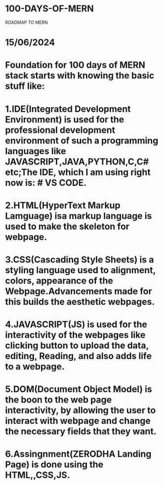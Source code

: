 # 100-DAYS-OF-MERN
ROADMAP TO MERN
# 15/06/2024

# Foundation for 100 days of MERN stack starts with knowing the basic stuff like:
   # 1.IDE(Integrated Development Environment) is used for the professional development environment of such a programming languages like JAVASCRIPT,JAVA,PYTHON,C,C# etc;The IDE, which I am using right now is: # VS CODE.
  # 2.HTML(HyperText Markup Lamguage) isa markup language is used to make the skeleton for webpage.
  # 3.CSS(Cascading Style Sheets) is a styling language used to alignment, colors, appearance of the Webpage.Advancements made for this builds the aesthetic webpages.
  # 4.JAVASCRIPT(JS) is used for the interactivity of the webpages like clicking button to upload the data, editing, Reading, and also adds life to a webpage.
  # 5.DOM(Document Object Model) is the boon to the web page interactivity, by allowing the user to interact with webpage and change the necessary fields that they want.
  # 6.Assingnment(ZERODHA Landing Page) is done using the HTML,,CSS,JS.
   
